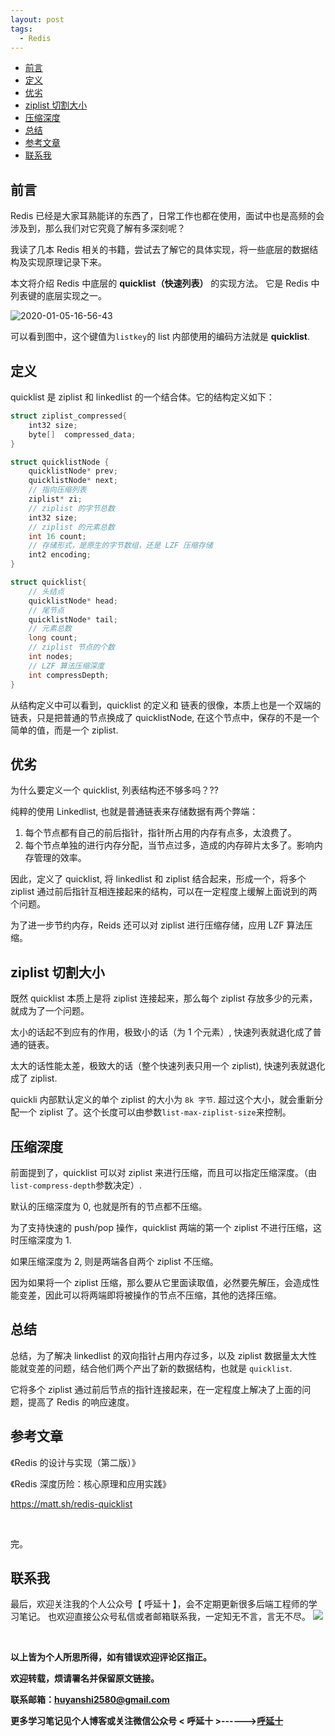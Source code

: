 ```yaml
---
layout: post
tags:
  - Redis
---
```


- [前言](#前言)
- [定义](#定义)
- [优劣](#优劣)
- [ziplist 切割大小](#ziplist-切割大小)
- [压缩深度](#压缩深度)
- [总结](#总结)
- [参考文章](#参考文章)
- [联系我](#联系我)

## 前言
Redis 已经是大家耳熟能详的东西了，日常工作也都在使用，面试中也是高频的会涉及到，那么我们对它究竟了解有多深刻呢？

我读了几本 Redis 相关的书籍，尝试去了解它的具体实现，将一些底层的数据结构及实现原理记录下来。

本文将介绍 Redis 中底层的 **quicklist（快速列表）** 的实现方法。 它是 Redis 中列表键的底层实现之一。

![2020-01-05-16-56-43](http://img.couplecoders.tech/2020-01-05-16-56-43.png)

可以看到图中，这个键值为`listkey`的 list 内部使用的编码方法就是 **quicklist**.

## 定义

quicklist 是 ziplist 和 linkedlist 的一个结合体。它的结构定义如下：

```c
struct ziplist_compressed{
    int32 size;
    byte[]  compressed_data;
}

struct quicklistNode {
    quicklistNode* prev;
    quicklistNode* next;
    // 指向压缩列表
    ziplist* zi; 
    // ziplist 的字节总数
    int32 size;
    // ziplist 的元素总数
    int 16 count;
    // 存储形式，是原生的字节数组，还是 LZF 压缩存储
    int2 encoding;
}

struct quicklist{
    // 头结点
    quicklistNode* head;
    // 尾节点
    quicklistNode* tail;
    // 元素总数
    long count;
    // ziplist 节点的个数
    int nodes;
    // LZF 算法压缩深度
    int compressDepth;
}
```

从结构定义中可以看到，quicklist 的定义和 链表的很像，本质上也是一个双端的链表，只是把普通的节点换成了 quicklistNode, 在这个节点中，保存的不是一个简单的值，而是一个 ziplist.

## 优劣

为什么要定义一个 quicklist, 列表结构还不够多吗？??

纯粹的使用 Linkedlist, 也就是普通链表来存储数据有两个弊端：

1. 每个节点都有自己的前后指针，指针所占用的内存有点多，太浪费了。
2. 每个节点单独的进行内存分配，当节点过多，造成的内存碎片太多了。影响内存管理的效率。

因此，定义了 quicklist, 将 linkedlist 和 ziplist 结合起来，形成一个，将多个 ziplist 通过前后指针互相连接起来的结构，可以在一定程度上缓解上面说到的两个问题。

为了进一步节约内存，Reids 还可以对 ziplist 进行压缩存储，应用 LZF 算法压缩。

## ziplist 切割大小

既然 quicklist 本质上是将 ziplist 连接起来，那么每个 ziplist 存放多少的元素，就成为了一个问题。

太小的话起不到应有的作用，极致小的话（为 1 个元素）, 快速列表就退化成了普通的链表。

太大的话性能太差，极致大的话（整个快速列表只用一个 ziplist), 快速列表就退化成了 ziplist.

quickli 内部默认定义的单个 ziplist 的大小为 `8k 字节`. 超过这个大小，就会重新分配一个 ziplist 了。这个长度可以由参数`list-max-ziplist-size`来控制。

## 压缩深度

前面提到了，quicklist 可以对 ziplist 来进行压缩，而且可以指定压缩深度。（由`list-compress-depth`参数决定）.

默认的压缩深度为 0, 也就是所有的节点都不压缩。

为了支持快速的 push/pop 操作，quicklist 两端的第一个 ziplist 不进行压缩，这时压缩深度为 1.

如果压缩深度为 2, 则是两端各自两个 ziplist 不压缩。

因为如果将一个 ziplist 压缩，那么要从它里面读取值，必然要先解压，会造成性能变差，因此可以将两端即将被操作的节点不压缩，其他的选择压缩。

## 总结

总结，为了解决 linkedlist 的双向指针占用内存过多，以及 ziplist 数据量太大性能就变差的问题，结合他们两个产出了新的数据结构，也就是 `quicklist`.

它将多个 ziplist 通过前后节点的指针连接起来，在一定程度上解决了上面的问题，提高了 Redis 的响应速度。

## 参考文章

《Redis 的设计与实现（第二版）》

《Redis 深度历险：核心原理和应用实践》

https://matt.sh/redis-quicklist

<br>

完。
<br>

## 联系我
最后，欢迎关注我的个人公众号【 呼延十 】，会不定期更新很多后端工程师的学习笔记。
也欢迎直接公众号私信或者邮箱联系我，一定知无不言，言无不尽。
![](http://img.couplecoders.tech/%E6%89%AB%E7%A0%81_%E6%90%9C%E7%B4%A2%E8%81%94%E5%90%88%E4%BC%A0%E6%92%AD%E6%A0%B7%E5%BC%8F-%E6%A0%87%E5%87%86%E8%89%B2%E7%89%88.png)

<br>

**以上皆为个人所思所得，如有错误欢迎评论区指正。**

**欢迎转载，烦请署名并保留原文链接。**

**联系邮箱：huyanshi2580@gmail.com**

**更多学习笔记见个人博客或关注微信公众号 &lt; 呼延十 &gt;------><a href="{{ site.baseurl }}/">呼延十</a>**
